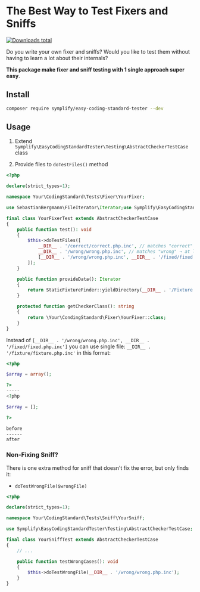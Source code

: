 # The Best Way to Test Fixers and Sniffs

[![Downloads total](https://img.shields.io/packagist/dt/symplify/easy-coding-standard-tester.svg?style=flat-square)](https://packagist.org/packages/symplify/easy-coding-standard-tester/stats)

Do you write your own fixer and sniffs? Would you like to test them without having to learn a lot about their internals?

**This package make fixer and sniff testing with 1 single approach super easy**.

## Install

```bash
composer require symplify/easy-coding-standard-tester --dev
```

## Usage

1. Extend `Symplify\EasyCodingStandardTester\Testing\AbstractCheckerTestCase` class

2. Provide files to `doTestFiles()` method

```php
<?php

declare(strict_types=1);

namespace Your\CodingStandard\Tests\Fixer\YourFixer;

use SebastianBergmann\FileIterator\Iterator;use Symplify\EasyCodingStandardTester\Testing\AbstractCheckerTestCase;use Symplify\EasyTesting\DataProvider\StaticFixtureFinder;

final class YourFixerTest extends AbstractCheckerTestCase
{
    public function test(): void
    {
        $this->doTestFiles([
            __DIR__ . '/correct/correct.php.inc', // matches "correct" → 0 errors
            __DIR__ . '/wrong/wrong.php.inc', // matches "wrong" → at least 1 error
            [__DIR__ . '/wrong/wrong.php.inc', __DIR__ . '/fixed/fixed.php.inc'] // 2 items in array → wrong to fixed
        ]);
    }

    public function provideData(): Iterator
    {
        return StaticFixtureFinder::yieldDirectory(__DIR__ . '/Fixture');
    }

    protected function getCheckerClass(): string
    {
        return \Your\CondingStandard\Fixer\YourFixer::class;
    }
}
```

Instead of `[__DIR__ . '/wrong/wrong.php.inc', __DIR__ . '/fixed/fixed.php.inc']` you can use single file: `__DIR__ . '/fixture/fixture.php.inc'` in this format:

```php
<?php

$array = array();

?>
-----
<?php

$array = [];

?>
```

```bash
before
------
after
```

### Non-Fixing Sniff?

There is one extra method for sniff that doesn't fix the error, but only finds it:

- `doTestWrongFile($wrongFile)`

```php
<?php

declare(strict_types=1);

namespace Your\CodingStandard\Tests\Sniff\YourSniff;

use Symplify\EasyCodingStandardTester\Testing\AbstractCheckerTestCase;

final class YourSniffTest extends AbstractCheckerTestCase
{
    // ...

    public function testWrongCases(): void
    {
        $this->doTestWrongFile(__DIR__ . '/wrong/wrong.php.inc');
    }
}
```
